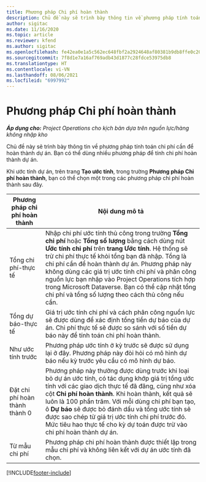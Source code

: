 ```yaml
---
title: Phương pháp Chi phí hoàn thành
description: Chủ đề này sẽ trình bày thông tin về phương pháp tính toán chi phí cần để hoàn thành dự án.
author: sigitac
ms.date: 11/16/2020
ms.topic: article
ms.reviewer: kfend
ms.author: sigitac
ms.openlocfilehash: fe42ea0e1a5c562ec648fbf2a2924648af80381b9db8ffe0c209cb5247bb2ba2
ms.sourcegitcommit: 7f8d1e7a16af769adb43d1877c28fdce53975db8
ms.translationtype: HT
ms.contentlocale: vi-VN
ms.lasthandoff: 08/06/2021
ms.locfileid: "6997992"
---
```

# <a name="cost-to-complete-methods"></a>Phương pháp Chi phí hoàn thành

_**Áp dụng cho:** Project Operations cho kịch bản dựa trên nguồn lực/hàng không nhập kho_

Chủ đề này sẽ trình bày thông tin về phương pháp tính toán chi phí cần để hoàn thành dự án. Bạn có thể dùng nhiều phương pháp để tính chi phí hoàn thành dự án. 

Khi ước tính dự án, trên trang **Tạo ước tính**, trong trường **Phương pháp Chi phí hoàn thành**, bạn có thể chọn một trong các phương pháp chi phí hoàn thành sau đây.

| Phương pháp chi phí hoàn thành    | Nội dung mô tả                                                                                                                                                                                                                                                                                                                                                                                                                                                                                        |
|------------------------------|----------------------------------------------------------------------------------------------------------------------------------------------------------------------------------------------------------------------------------------------------------------------------------------------------------------------------------------------------------------------------------------------------------------------------------------------------------------------------------------------------|
| Tổng chi phí-thực tế            | Nhập chi phí ước tính thủ công trong trường **Tổng chi phí** hoặc **Tổng số lượng** bằng cách dùng nút **Ước tính chi phí** trên **trang Ước tính**. Hệ thống sẽ trừ chi phí thực tế khỏi tổng bạn đã nhập. Tổng là chi phí cần để hoàn thành dự án. Phương pháp này không dùng các giá trị ước tính chi phí và phân công nguồn lực bạn nhập vào Project Operations tích hợp trong Microsoft Dataverse. Bạn có thể cập nhật tổng chi phí và tổng số lượng theo cách thủ công nếu cần.  |
| Tổng dự báo-thực tế        | Giá trị ước tính chi phí và cách phân công nguồn lực sẽ được dùng để xác định tổng tiền dự báo của dự án. Chi phí thực tế sẽ được so sánh với số tiền dự báo này để tính toán chi phí hoàn thành.                                                                                                                                                                                                                                                                          |
| Như ước tính trước         | Phương pháp ước tính ở kỳ trước sẽ được sử dụng lại ở đây. Phương pháp này đòi hỏi có mô hình dự báo nếu kỳ trước yêu cầu có mô hình dự báo.                                                                                                                                                                                                                                                                                                                           |
| Đặt chi phí hoàn thành thành 0 | Phương pháp này thường được dùng trước khi loại bỏ dự án ước tính, có tác dụng khớp giá trị tổng ước tính với các giao dịch thực tế đã đăng, cũng như xóa cột **Chi phí hoàn thành**. Khi hoàn thành, kết quả sẽ luôn là 100 phần trăm. Với mỗi dùng chi phí bạn tạo, ô **Dự báo** sẽ được bỏ đánh dấu và tổng ước tính sẽ được sao chép từ giá trị ước tính chi phí trước đó. Mức tiêu hao thực tế cho kỳ dự toán được trừ vào chi phí hoàn thành dự án.              |
| Từ mẫu chi phí           | Phương pháp chi phí hoàn thành được thiết lập trong mẫu chi phí và không liên kết với dự án ước tính đã chọn.                                                                                                                                                                                                                                                                                                                                                                          |


[!INCLUDE[footer-include](../includes/footer-banner.md)]